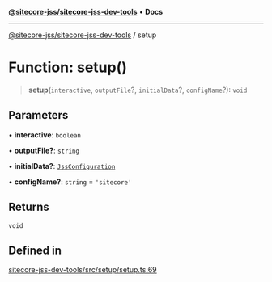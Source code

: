 [**@sitecore-jss/sitecore-jss-dev-tools**](../README.md) • **Docs**

***

[@sitecore-jss/sitecore-jss-dev-tools](../README.md) / setup

# Function: setup()

> **setup**(`interactive`, `outputFile`?, `initialData`?, `configName`?): `void`

## Parameters

• **interactive**: `boolean`

• **outputFile?**: `string`

• **initialData?**: [`JssConfiguration`](../interfaces/JssConfiguration.md)

• **configName?**: `string` = `'sitecore'`

## Returns

`void`

## Defined in

[sitecore-jss-dev-tools/src/setup/setup.ts:69](https://github.com/Sitecore/jss/blob/afae5c8a8729af8f6d283032473cffb7fb5b43e6/packages/sitecore-jss-dev-tools/src/setup/setup.ts#L69)
